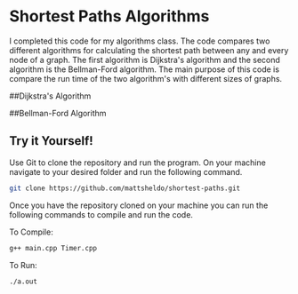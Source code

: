 # Shortest Paths Algorithms

I completed this code for my algorithms class. The code compares two different algorithms for calculating the shortest path between any and every node of a graph. The first algorithm is Dijkstra's algorithm and the second algorithm is the Bellman-Ford algorithm. The main purpose of this code is compare the run time of the two algorithm's with different sizes of graphs.

##Dijkstra's Algorithm

##Bellman-Ford Algorithm

## Try it Yourself!

Use Git to clone the repository and run the program. On your machine navigate to your desired folder and run the following command.

```bash
git clone https://github.com/mattsheldo/shortest-paths.git
```

Once you have the repository cloned on your machine you can run the following commands to compile and run the code.

To Compile:
```bash
g++ main.cpp Timer.cpp
```
To Run:
```bash
./a.out
```
